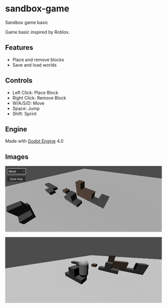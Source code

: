 # sandbox-game
Sandbox game basic

Game basic inspired by Roblox.

## Features
- Place and remove blocks
- Save and load worlds

## Controls
- Left Click: Place Block
- Right Click: Remove Block
- W/A/S/D: Move
- Space: Jump
- Shift: Sprint

## Engine
Made with [Godot Engine](https://godotengine.org/) 4.0

## Images
![Screenshot](https://raw.githubusercontent.com/cobyzero/sandbox-game/refs/heads/main/images/image.png)

![Screenshot](https://raw.githubusercontent.com/cobyzero/sandbox-game/refs/heads/main/images/image%20copy.png)